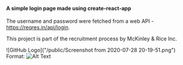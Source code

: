 #### A simple login page made using create-react-app

The username and password were fetched from a web API  - https://reqres.in/api/login.

This project is part of the recruitment process by McKinley & Rice Inc.

![GitHub Logo]("/public/Screenshot from 2020-07-28 20-19-51.png")
Format: ![Alt Text](url)
